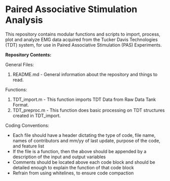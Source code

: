 # Paired Associative Stimulation Analysis
This repository contains modular functions and scripts to import, process, plot and analyze EMG data acquired from the Tucker Davis Technologies (TDT) system, for use in Paired Associative Stimulation (PAS) Experiments.

**Repository Contents:**

General Files:  
1. README.md - General information about the repository and things to read.  

Functions:  
1. TDT_import.m - This function imports TDT Data from Raw Data Tank Format.  
2. TDT_preproc.m - This function does basic processing on TDT structures created in TDT_import.  

Coding Conventions:
* Each file should have a header dictating the type of code, file name, names of contributors and mm/yy of last update, purpose of the code, and feature list
* If the file is a function, then the above should be appended by a description of the input and output variables
* Comments should be located above each code block and should be detailed enough to explain the function of that code block
* Refrain from using whitelines, to ensure code compaction
